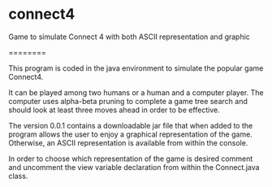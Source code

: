 connect4
========

Game to simulate Connect 4 with both ASCII representation and graphic

========

This program is coded in the java environment to simulate the popular game Connect4. 

It can be played among two humans or a human and a computer player. The computer uses alpha-beta pruning
to complete a game tree search and should look at least three moves ahead in order to be effective.

The version 0.0.1 contains a downloadable jar file that when added to the program allows 
the user to enjoy a graphical representation of the game. 
Otherwise, an ASCII representation is available from within the console.

In order to choose which representation of the game is desired comment and uncomment the view variable declaration
from within the Connect.java class.
